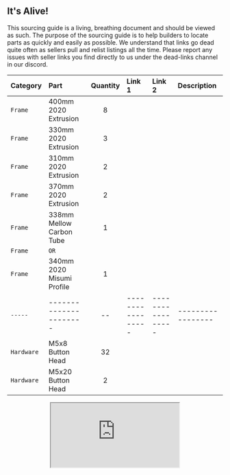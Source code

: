 ## It's Alive!
This sourcing guide is a living, breathing document and should be viewed as such. The purpose of the sourcing guide is to help builders to locate parts as quickly and easily as possible. We understand that links go dead quite often as sellers pull and relist listings all the time. Please report any issues with seller links you find directly to us under the dead-links channel in our discord.


| Category | Part | Quantity | Link 1 | Link 2 | Description |
| :--- | :--- | :----: | :--- | :--- | :--- |
| `Frame` | 400mm 2020 Extrusion | 8 |
| `Frame` | 330mm 2020 Extrusion | 3 |
| `Frame` | 310mm 2020 Extrusion | 2 |
| `Frame` | 370mm 2020 Extrusion | 2 |
| `Frame` | 338mm Mellow Carbon Tube | 1 |
| `Frame` | `OR` |
| `Frame` | 340mm 2020 Misumi Profile | 1 |
| `-----` | ---------------------- | -- | ----------------- | ----------------- | ----------------- |
| `Hardware` | M5x8 Button Head | 32 |
| `Hardware` | M5x20 Button Head | 2 |

<div style="text-align: center"><iframe src="https://docs.google.com/spreadsheets/d/e/2PACX-1vRDuzh9zTTb0Dr3VAwCe3eVq7Pyc6kqRn8ZqNsRaBrNnAQ9p_Byug8odcZ4Mtml6v6jA4KULE2Pz__y/pubhtml"></iframe></div>


